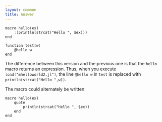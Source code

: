 ```yaml
---
layout: common
title: Answer
---
```

    macro hello(ex)
        :(println(strcat("Hello ", $ex)))
    end

    function test(w)
        @hello w
    end

The difference between this version and the previous one is that the `hello` macro returns an expression.  Thus, when you execute `load("mhelloworld2.jl")`, the line `@hello w` in `test` is replaced with `println(strcat("Hello ",w))`.

The macro could alternately be written:

    macro hello(ex)
        quote
            println(strcat("Hello ", $ex))
        end
    end
